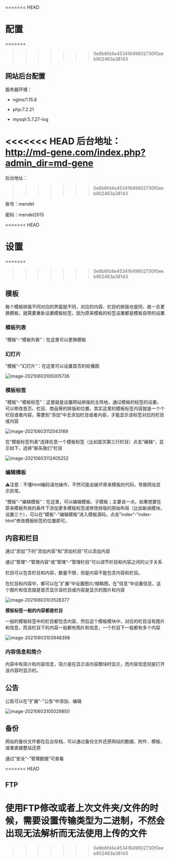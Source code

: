 <<<<<<< HEAD
# 配置

=======
>>>>>>> 0e8b6fd4e45341649602730f0eeb902463a38143
## 网站后台配置

服务器环境：

- nginx/1.15.8 

- php:7.2.21 

- mysqli:5.7.27-log

<<<<<<< HEAD
后台地址：http://md-gene.com/index.php?admin_dir=md-gene
=======
后台地址：
>>>>>>> 0e8b6fd4e45341649602730f0eeb902463a38143

账号：mendel

密码：mendel2015

<<<<<<< HEAD
# 设置

=======
>>>>>>> 0e8b6fd4e45341649602730f0eeb902463a38143
## 模板

每个模板排版不同对应的界面就不同，对应的内容、栏目的排版也是同，故一旦更换模板，就需要重新设置模板标签，因为原来模板的标签设置都是模板自带的设置

### 模板列表

”模板“-”模板列表“：在这里可以更换模板

### 幻灯片

”模板“-”幻灯片“：在这里可以设置首页的轮播图

![image-20210603105005736](C:%5CUsers%5Cllj%5CDocuments%5Ctypero%E5%9B%BE%E5%83%8F%5Cimage-20210603105005736.png)

### 模板标签

”模板“-”模板标签“：这里就是设置网站排版的主阵地，通过模板的标签的设置，可以修改首页、栏目、商品等的排版和位置，其实这里的模板标签内容就是一个个栏目或者内容，需要到”添加“中去添加栏目或者内容，才能显示该标签对应的栏目或内容

![image-20210603112043169](C:%5CUsers%5Cllj%5CDocuments%5Ctypero%E5%9B%BE%E5%83%8F%5Cimage-20210603112043169.png)

在”模板标签列表“选择任意一个模板标签（比如首页第三行栏目）点击”编辑“，显示如下，选择”联系我们“栏目

![image-20210603112405252](C:%5CUsers%5Cllj%5CDocuments%5Ctypero%E5%9B%BE%E5%83%8F%5Cimage-20210603112405252.png)

### 编辑模板

:warning:注意：不懂html编码请勿操作，不然可能会破坏原来模板的代码，导致网站显示异常。

”模板“-”编辑模板“：在这里，可以编辑模板、子模板；主要说一点，如果想要在原来模板布局的条件下添加更多模板标签或修改排版的原始布局（比如新闻模块，设置三个），可以在”模板“-”编辑模板“进入模板源码，点击”index“-”index-html“修改模板标签的位置即可。

## 内容和栏目

通过”添加“下的”添加内容“和”添加栏目“可以添加内容

通过”管理“-”管理内容“或”管理“-”管理栏目“可以调节栏目和内容之间的父子关系

栏目可以包含栏目和内容，数量不限，但是内容不能包含内容和栏目。

在栏目和内容中，都可以在”扩展“中设置图片/缩略图，在”信息“中设置信息，这个图片和信息就是首页显示该栏目或内容是显示的图片和内容

![image-20210603103526377](C:%5CUsers%5Cllj%5CDocuments%5Ctypero%E5%9B%BE%E5%83%8F%5Cimage-20210603103526377.png)

**模板标签一般的内容都是栏目**

一般的模板标签中的栏目都包含内容，然后这个模板模块中，对应的栏目没有图片和信息，而该栏目下的内容一般都有图片和信息，一个栏目下一般都有多个内容

![image-20210603103948398](C:%5CUsers%5Cllj%5CDocuments%5Ctypero%E5%9B%BE%E5%83%8F%5Cimage-20210603103948398.png)

### 内容信息和简介

内容中有简介和内容信息，简介是在显示该内容模块时显示，而内容信息则是打开该内容时显示的。

## 公告

公告可以在”扩展“-”公告“中添加、编辑

![image-20210603105029850](C:%5CUsers%5Cllj%5CDocuments%5Ctypero%E5%9B%BE%E5%83%8F%5Cimage-20210603105029850.png)

## 备份

网站的备份文件都在后台存档，可以通过备份文件还原网站的数据、附件、模板，或者直接整站还原

通过“安全“-”管理数据“可查看

<<<<<<< HEAD
## FTP

使用FTP修改或者上次文件夹/文件的时候，需要设置传输类型为二进制，不然会出现无法解析而无法使用上传的文件
=======
>>>>>>> 0e8b6fd4e45341649602730f0eeb902463a38143
